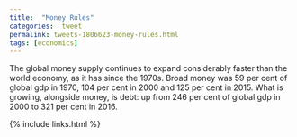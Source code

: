 ```yaml
---
title:  "Money Rules"
categories:  tweet
permalink: tweets-1806623-money-rules.html
tags: [economics]
---
```


The global money supply
continues to expand considerably faster than the world economy, as it has
since the 1970s. Broad money was 59 per cent of global gdp in 1970, 104
per cent in 2000 and 125 per cent in 2015.
What is growing, alongside money, is debt: up from 246 per cent of global
gdp in 2000 to 321 per cent in 2016.

{% include links.html %}
